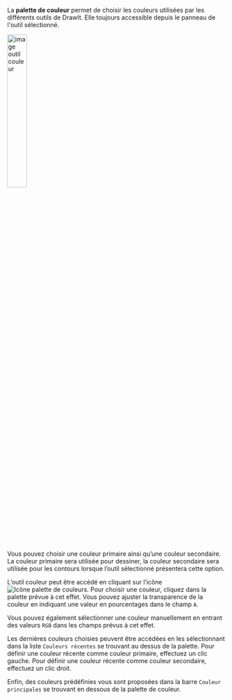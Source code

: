La **palette de couleur** permet de choisir les couleurs utilisées par les différents outils de DrawIt. Elle toujours accessible depuis le panneau de l'outil sélectionné.

<img src="../../assets/doc/doc.imgs/outilCouleur.png" class="doc-img, floatLeft" title="Panneau de l'outil couleur" alt="image outil couleur" width="30%">

Vous pouvez choisir une couleur primaire ainsi qu’une couleur secondaire. La couleur primaire sera utilisée pour dessiner, la couleur secondaire sera utilisée pour les contours lorsque l’outil sélectionné présentera cette option.

L’outil couleur peut être accédé en cliquant sur l’icône ![Icône palette de couleurs](../../assets/color-palette.png). Pour choisir une couleur, cliquez dans la palette prévue à cet effet. Vous pouvez ajuster la transparence de la couleur en indiquant une valeur en pourcentages dans le champ `A`.

Vous pouvez également sélectionner une couleur manuellement en entrant des valeurs `RGB` dans les champs prévus à cet effet. 

Les dernières couleurs choisies peuvent être accédées en les sélectionnant dans la liste `Couleurs récentes` se trouvant au dessus de la palette. Pour définir une couleur récente comme couleur primaire, effectuez un clic gauche. Pour définir une couleur récente comme couleur secondaire, effectuez un clic droit.

Enfin, des couleurs prédéfinies vous sont proposées dans la barre `Couleur principales` se trouvant en dessous de la palette de couleur.

